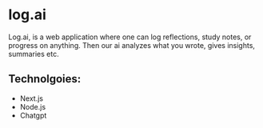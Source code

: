 # log.ai
Log.ai, is a web application where one can log reflections, study notes, or progress on anything. Then our ai analyzes what you wrote, gives insights, summaries etc. 

## Technolgoies: 
- Next.js
- Node.js
- Chatgpt 
